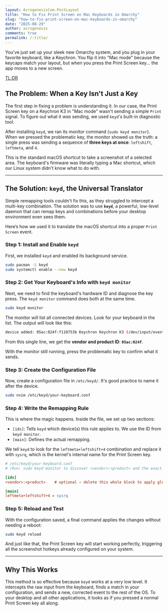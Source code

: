 ```yaml
---
layout: AcrogenesisCom.PostLayout
title: "How to Fix Print Screen on Mac Keyboards in Omarchy"
slug: "how-to-fix-print-screen-on-mac-keyboards-in-omarchy"
date: "2025-08-29"
author: acrogenesis
comments: true
permalink: /:title/
---
```


You've just set up your sleek new Omarchy system, and you plug in your favorite keyboard, like a Keychron. You flip it into "Mac mode" because the keycaps match your layout, but when you press the Print Screen key... the app moves to a new screen.

[TL;DR](#step-4-write-the-remapping-rule)

## The Problem: When a Key Isn't Just a Key

The first step in fixing a problem is understanding it. In our case, the Print Screen key on a Keychron K3 in "Mac mode" wasn't sending a simple `Print` signal. To figure out what it *was* sending, we used `keyd`'s built-in diagnostic tool.

After installing `keyd`, we ran its monitor command (`sudo keyd monitor`). When we pressed the problematic key, the monitor showed us the truth: a single press was sending a sequence of **three keys at once**: `leftshift`, `leftmeta`, and `4`.

This is the standard macOS shortcut to take a screenshot of a selected area. The keyboard's firmware was literally typing a Mac shortcut, which our Linux system didn't know what to do with.

-----

## The Solution: `keyd`, the Universal Translator

Simple remapping tools couldn't fix this, as they struggled to intercept a multi-key combination. The solution was to use **`keyd`**, a powerful, low-level daemon that can remap keys and combinations before your desktop environment even sees them.

Here’s how we used it to translate the macOS shortcut into a proper `Print Screen` event.

### Step 1: Install and Enable `keyd`

First, we installed `keyd` and enabled its background service.

```bash
sudo pacman -S keyd
sudo systemctl enable --now keyd
```

### Step 2: Get Your Keyboard's Info with `keyd monitor`

Next, we need to find the keyboard's hardware ID and diagnose the key press. The `keyd monitor` command does both at the same time.

```bash
sudo keyd monitor
```

The monitor will list all connected devices. Look for your keyboard in the list. The output will look like this:

```bash
device added: 05ac:024f:f110753b Keychron Keychron K3 (/dev/input/event4)
```

From this single line, we get the **vendor and product ID**: **`05ac:024f`**.

With the monitor still running, press the problematic key to confirm what it sends.

### Step 3: Create the Configuration File

Now, create a configuration file in `/etc/keyd/`. It's good practice to name it after the device.

```bash
sudo nvim /etc/keyd/your-keyboard.conf
```

### Step 4: Write the Remapping Rule

This is where the magic happens. Inside the file, we set up two sections:

* `[ids]`: Tells `keyd` which device(s) this rule applies to. We use the ID from `keyd monitor`.
* `[main]`: Defines the actual remapping.

We tell `keyd` to look for the `leftmeta+leftshift+4` combination and replace it with `sysrq`, which is the kernel's internal name for the Print Screen key.

```ini
# /etc/keyd/your-keyboard.conf
# (Run: sudo keyd monitor to discover <vendor>:<product> and the exact combo)

[ids]
<vendor>:<product>    # optional – delete this whole block to apply globally

[main]
leftmeta+leftshift+4 = sysrq
```

### Step 5: Reload and Test

With the configuration saved, a final command applies the changes without needing a reboot:

```bash
sudo keyd reload
```

And just like that, the Print Screen key will start working perfectly, triggering all the screenshot hotkeys already configured on your system.

-----

## Why This Works

This method is so effective because `keyd` works at a very low level. It intercepts the raw input from the keyboard, finds a match in your configuration, and sends a new, corrected event to the rest of the OS. To your desktop and all other applications, it looks as if you pressed a normal Print Screen key all along.
